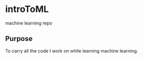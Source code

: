 # introToML
machine learning repo

## Purpose
To carry all the code I work on while learning machine learning.

